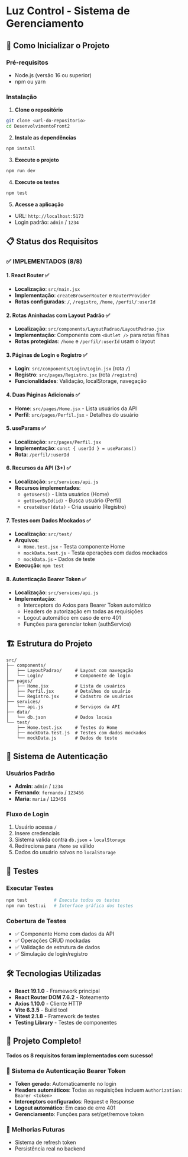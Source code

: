 # Luz Control - Sistema de Gerenciamento


## 🚀 Como Inicializar o Projeto

### Pré-requisitos
- Node.js (versão 16 ou superior)
- npm ou yarn

### Instalação

1. **Clone o repositório**
```bash
git clone <url-do-repositorio>
cd DesenvolvimentoFront2
```

2. **Instale as dependências**
```bash
npm install
```

3. **Execute o projeto**
```bash
npm run dev
```

4. **Execute os testes**
```bash
npm test
```

5. **Acesse a aplicação**
- URL: `http://localhost:5173`
- Login padrão: `admin` / `1234`

## 📋 Status dos Requisitos

### ✅ **IMPLEMENTADOS (8/8)**

#### 1. **React Router** ✅
- **Localização**: `src/main.jsx`
- **Implementação**: `createBrowserRouter` e `RouterProvider`
- **Rotas configuradas**: `/`, `/registro`, `/home`, `/perfil/:userId`

#### 2. **Rotas Aninhadas com Layout Padrão** ✅
- **Localização**: `src/components/LayoutPadrao/LayoutPadrao.jsx`
- **Implementação**: Componente com `<Outlet />` para rotas filhas
- **Rotas protegidas**: `/home` e `/perfil/:userId` usam o layout

#### 3. **Páginas de Login e Registro** ✅
- **Login**: `src/components/Login/Login.jsx` (rota `/`)
- **Registro**: `src/pages/Registro.jsx` (rota `/registro`)
- **Funcionalidades**: Validação, localStorage, navegação

#### 4. **Duas Páginas Adicionais** ✅
- **Home**: `src/pages/Home.jsx` - Lista usuários da API
- **Perfil**: `src/pages/Perfil.jsx` - Detalhes do usuário

#### 5. **useParams** ✅
- **Localização**: `src/pages/Perfil.jsx`
- **Implementação**: `const { userId } = useParams()`
- **Rota**: `/perfil/:userId`

#### 6. **Recursos da API (3+)** ✅
- **Localização**: `src/services/api.js`
- **Recursos implementados**:
  - `getUsers()` - Lista usuários (Home)
  - `getUserById(id)` - Busca usuário (Perfil)
  - `createUser(data)` - Cria usuário (Registro)

#### 7. **Testes com Dados Mockados** ✅
- **Localização**: `src/test/`
- **Arquivos**:
  - `Home.test.jsx` - Testa componente Home
  - `mockData.test.js` - Testa operações com dados mockados
  - `mockData.js` - Dados de teste
- **Execução**: `npm test`

#### 8. **Autenticação Bearer Token** ✅
- **Localização**: `src/services/api.js`
- **Implementação**: 
  - Interceptors do Axios para Bearer Token automático
  - Headers de autorização em todas as requisições
  - Logout automático em caso de erro 401
  - Funções para gerenciar token (authService)

## 🏗️ Estrutura do Projeto

```
src/
├── components/
│   ├── LayoutPadrao/     # Layout com navegação
│   └── Login/            # Componente de login
├── pages/
│   ├── Home.jsx          # Lista de usuários
│   ├── Perfil.jsx        # Detalhes do usuário
│   └── Registro.jsx      # Cadastro de usuários
├── services/
│   └── api.js            # Serviços da API
├── data/
│   └── db.json           # Dados locais
└── test/
    ├── Home.test.jsx     # Testes do Home
    ├── mockData.test.js  # Testes com dados mockados
    └── mockData.js       # Dados de teste
```

## 🔐 Sistema de Autenticação

### Usuários Padrão
- **Admin**: `admin` / `1234`
- **Fernando**: `fernando` / `123456`
- **Maria**: `maria` / `123456`

### Fluxo de Login
1. Usuário acessa `/`
2. Insere credenciais
3. Sistema valida contra `db.json` + `localStorage`
4. Redireciona para `/home` se válido
5. Dados do usuário salvos no `localStorage`

## 🧪 Testes

### Executar Testes
```bash
npm test          # Executa todos os testes
npm run test:ui   # Interface gráfica dos testes
```

### Cobertura de Testes
- ✅ Componente Home com dados da API
- ✅ Operações CRUD mockadas
- ✅ Validação de estrutura de dados
- ✅ Simulação de login/registro

## 🛠️ Tecnologias Utilizadas

- **React 19.1.0** - Framework principal
- **React Router DOM 7.6.2** - Roteamento
- **Axios 1.10.0** - Cliente HTTP
- **Vite 6.3.5** - Build tool
- **Vitest 2.1.8** - Framework de testes
- **Testing Library** - Testes de componentes

## 🎉 Projeto Completo!

**Todos os 8 requisitos foram implementados com sucesso!**

### 🔐 Sistema de Autenticação Bearer Token

- **Token gerado**: Automaticamente no login
- **Headers automáticos**: Todas as requisições incluem `Authorization: Bearer <token>`
- **Interceptors configurados**: Request e Response
- **Logout automático**: Em caso de erro 401
- **Gerenciamento**: Funções para set/get/remove token

### 📝 Melhorias Futuras
- Sistema de refresh token
- Persistência real no backend
